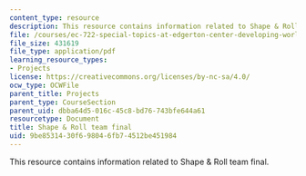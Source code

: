 ```yaml
---
content_type: resource
description: This resource contains information related to Shape & Roll team final.
file: /courses/ec-722-special-topics-at-edgerton-center-developing-world-prosthetics-spring-2010/9be8531430f698046fb74512be451984_MITEC_722S10_shpnrol_final.pdf
file_size: 431619
file_type: application/pdf
learning_resource_types:
- Projects
license: https://creativecommons.org/licenses/by-nc-sa/4.0/
ocw_type: OCWFile
parent_title: Projects
parent_type: CourseSection
parent_uid: dbba64d5-016c-45c8-bd76-743bfe644a61
resourcetype: Document
title: Shape & Roll team final
uid: 9be85314-30f6-9804-6fb7-4512be451984
---
```

This resource contains information related to Shape & Roll team final.